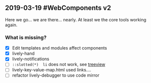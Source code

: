 ## 2019-03-19 #WebComponents v2


Here we go... we are there... nearly. At least we the core tools working again. 

### What is missing?


- [x] Edit templates and modules affect components
- [x] lively-hand
- [x] lively-notifications
- [ ] `::slotted(*)  li` does not work, see [treeview](browse://src/components/draft/lively-treeview.html)
- [ ] lively-key-value-map.html used links....
- [ ] refactor lively-debugger to use code mirror
